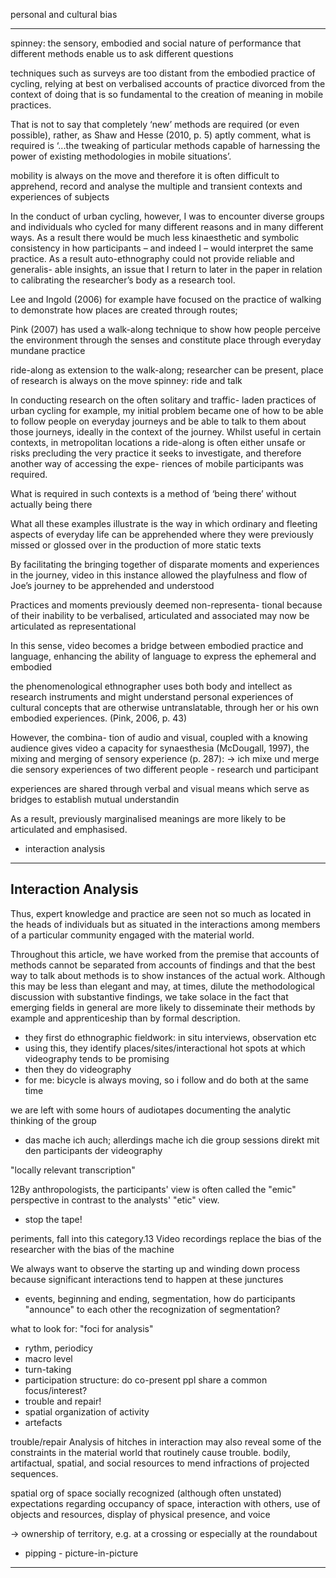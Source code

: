 personal and cultural bias
* * *

spinney: the sensory, embodied and social nature of performance
that different methods enable us to ask different questions


techniques such as surveys are too distant from the embodied practice of
cycling, relying at best on verbalised accounts of practice divorced from the context
of doing that is so fundamental to the creation of meaning in mobile practices.

That is not to say that completely ‘new’ methods are required (or even
possible), rather, as Shaw and Hesse (2010, p. 5) aptly comment, what is required is
‘...the tweaking of particular methods capable of harnessing the power of existing
methodologies in mobile situations’.

mobility is always on the move and therefore it is often difficult to apprehend,
record and analyse the multiple and transient contexts and experiences of subjects

In the conduct of urban cycling, however, I
was to encounter diverse groups and individuals who cycled for many different
reasons and in many different ways. As a result there would be much less kinaesthetic
and symbolic consistency in how participants – and indeed I – would interpret the
same practice. As a result auto-ethnography could not provide reliable and generalis-
able insights, an issue that I return to later in the paper in relation to calibrating the
researcher’s body as a research tool.

Lee and Ingold (2006) for example have focused on the practice of walking
to demonstrate how places are created through routes;

Pink (2007) has used a walk-along technique to
show how people perceive the environment through the senses and constitute place
through everyday mundane practice

ride-along as extension to the walk-along; researcher can be present, place of research is always on the move
spinney: ride and talk

In conducting research on the often solitary and traffic-
laden practices of urban cycling for example, my initial problem became one of how
to be able to follow people on everyday journeys and be able to talk to them about
those journeys, ideally in the context of the journey. Whilst useful in certain contexts,
in metropolitan locations a ride-along is often either unsafe or risks precluding the
very practice it seeks to investigate, and therefore another way of accessing the expe-
riences of mobile participants was required.

What is required in such contexts is a method of ‘being there’ without actually being
there

What all
these examples illustrate is the way in which ordinary and fleeting aspects of
everyday life can be apprehended where they were previously missed or glossed over
in the production of more static texts

By facilitating the bringing together of
disparate moments and experiences in the journey, video in this instance allowed the
playfulness and flow of Joe’s journey to be apprehended and understood

Practices and moments previously deemed non-representa-
tional because of their inability to be verbalised, articulated and associated may now
be articulated as representational

In this sense, video becomes a
bridge between embodied practice and language, enhancing the ability of language to
express the ephemeral and embodied

the phenomenological ethnographer uses both body and intellect as research
instruments and might understand personal experiences of cultural concepts that
are otherwise untranslatable, through her or his own embodied experiences.
(Pink, 2006, p. 43)

However, the combina-
tion of audio and visual, coupled with a knowing audience gives video a capacity
for synaesthesia (McDougall, 1997), the mixing and merging of sensory experience
(p. 287):
-> ich mixe und merge die sensory experiences of two different people - research und participant

experiences are shared through
verbal and visual means which serve as bridges to establish mutual understandin

As a result, previously marginalised meanings
are more likely to be articulated and emphasised.

- interaction analysis



* * *

## Interaction Analysis

Thus, expert
knowledge and practice are seen not so much as located in the heads of
individuals but as situated in the interactions among members of a particular
community engaged with the material world.

Throughout this article, we have worked from the premise that accounts of
methods cannot be separated from accounts of findings and that the best way to
talk about methods is to show instances of the actual work. Although this may
be less than elegant and may, at times, dilute the methodological discussion with
substantive findings, we take solace in the fact that emerging fields in general
are more likely to disseminate their methods by example and apprenticeship
than by formal description.

- they first do ethnographic fieldwork: in situ interviews, observation etc
- using this, they identify places/sites/interactional hot spots at which videography tends to be promising
- then they do videography
- for me: bicycle is always moving, so i follow and do both at the same time

we are left with some hours of audiotapes
documenting the analytic thinking of the group
- das mache ich auch; allerdings mache ich die group sessions direkt mit den participants der videography

"locally relevant transcription"

12By anthropologists, the participants' view is often called the "emic" perspective in contrast
to the analysts' "etic" view.

- stop the tape!

periments, fall into this category.13
Video recordings replace the bias of the researcher with the bias of the
machine

We always want to observe the starting up and winding down process
because significant interactions tend to happen at these junctures

- events, beginning and ending, segmentation, how do participants "announce" to each other the recognization of segmentation?

what to look for: "foci for analysis"
- rythm, periodicy
- macro level
- turn-taking
- participation structure: do co-present ppl share a common focus/interest?
- trouble and repair!
- spatial organization of activity
- artefacts


trouble/repair
Analysis of hitches in
interaction may also reveal some of the constraints in the material world that
routinely cause trouble.
bodily, artifactual, spatial, and social resources to
mend infractions of projected sequences.

spatial org of space
socially recognized (although often unstated)
expectations regarding occupancy of space, interaction with others, use of
objects and resources, display of physical presence, and voice

-> ownership of territory, e.g. at a crossing or especially at the roundabout

- pipping - picture-in-picture




* * *
